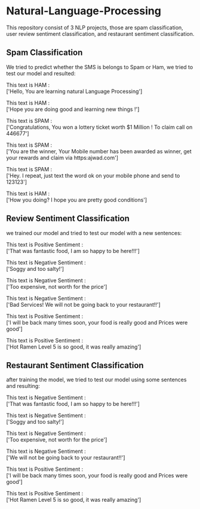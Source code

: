 # Natural-Language-Processing
This repository consist of 3 NLP projects, those are spam classification, user review sentiment classification, and restaurant sentiment classification.

## Spam Classification
We tried to predict whether the SMS is belongs to Spam or Ham, we tried to test our model and resulted:

This text is HAM : <br>
['Hello, You are learning natural Language Processing'] <br>


This text is HAM : <br>
['Hope you are doing good and learning new things !'] <br>


This text is SPAM : <br>
['Congratulations, You won a lottery ticket worth $1 Million ! To claim call on 446677'] <br>


This text is SPAM : <br>
['You are the winner, Your Mobile number has been awarded as winner, get your rewards and claim via https:ajwad.com'] <br>


This text is SPAM : <br>
['Hey. I repeat, just text the word ok on your mobile phone and send to 123123'] <br>


This text is HAM : <br>
['How you doing? I hope you are pretty good conditions'] <br>

## Review Sentiment Classification
we trained our model and tried to test our model with a new sentences:

This text is Positive Sentiment : <br>
['That was fantastic food, I am so happy to be here!!!'] <br>

 
This text is Negative Sentiment : <br>
['Soggy and too salty!'] <br>


This text is Negative Sentiment : <br>
['Too expensive, not worth for the price'] <br>


This text is Negative Sentiment : <br>
['Bad Services! We will not be going back to your restaurant!!'] <br>


This text is Positive Sentiment : <br>
['I will be back many times soon, your food is really good and Prices were good'] <br>


This text is Positive Sentiment : <br>
['Hot Ramen Level 5 is so good, it was really amazing'] <br>








## Restaurant Sentiment Classification
after training the model, we tried to test our model using some sentences and resulting: <br>

This text is Negative Sentiment : <br>
['That was fantastic food, I am so happy to be here!!!'] <br>


This text is Negative Sentiment : <br>
['Soggy and too salty!'] <br>


This text is Negative Sentiment : <br>
['Too expensive, not worth for the price'] <br>


This text is Negative Sentiment : <br>
['We will not be going back to your restaurant!!'] <br>


This text is Positive Sentiment : <br>
['I will be back many times soon, your food is really good and Prices were good'] <br>


This text is Positive Sentiment : <br>
['Hot Ramen Level 5 is so good, it was really amazing'] <br>
